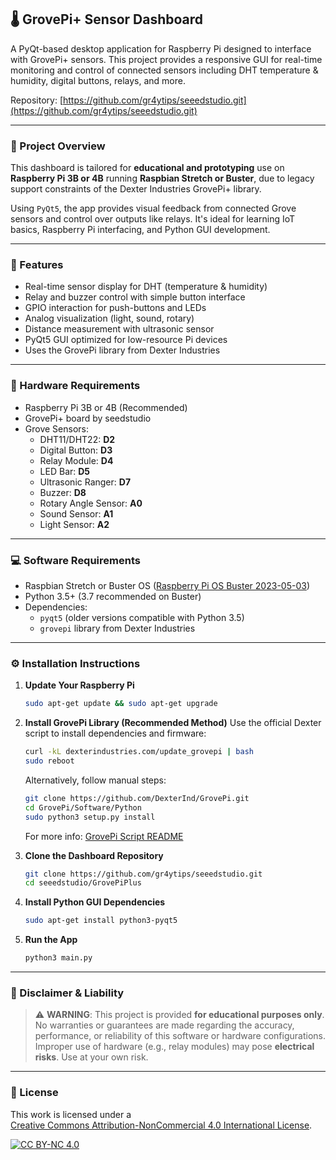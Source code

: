 ## 🌡️ GrovePi+ Sensor Dashboard

A PyQt-based desktop application for Raspberry Pi designed to interface with GrovePi+ sensors. This project provides a responsive GUI for real-time monitoring and control of connected sensors including DHT temperature & humidity, digital buttons, relays, and more.

Repository: [https://github.com/gr4ytips/seeedstudio.git](https://github.com/gr4ytips/seeedstudio.git)

---

### 📌 Project Overview

This dashboard is tailored for **educational and prototyping** use on **Raspberry Pi 3B or 4B** running **Raspbian Stretch or Buster**, due to legacy support constraints of the Dexter Industries GrovePi+ library.

Using `PyQt5`, the app provides visual feedback from connected Grove sensors and control over outputs like relays. It's ideal for learning IoT basics, Raspberry Pi interfacing, and Python GUI development.

---

### 🧰 Features

- Real-time sensor display for DHT (temperature & humidity)
- Relay and buzzer control with simple button interface
- GPIO interaction for push-buttons and LEDs
- Analog visualization (light, sound, rotary)
- Distance measurement with ultrasonic sensor
- PyQt5 GUI optimized for low-resource Pi devices
- Uses the GrovePi library from Dexter Industries

---

### 🔧 Hardware Requirements

- Raspberry Pi 3B or 4B (Recommended)
- GrovePi+ board by seedstudio
- Grove Sensors:
  - DHT11/DHT22: **D2**
  - Digital Button: **D3**
  - Relay Module: **D4**
  - LED Bar: **D5**
  - Ultrasonic Ranger: **D7**
  - Buzzer: **D8**
  - Rotary Angle Sensor: **A0**
  - Sound Sensor: **A1**
  - Light Sensor: **A2**

---

### 💻 Software Requirements

- Raspbian Stretch or Buster OS ([Raspberry Pi OS Buster 2023-05-03](https://downloads.raspberrypi.com/raspios_oldstable_armhf/images/raspios_oldstable_armhf-2023-05-03/))
- Python 3.5+ (3.7 recommended on Buster)
- Dependencies:
  - `pyqt5` (older versions compatible with Python 3.5)
  - `grovepi` library from Dexter Industries

---

### ⚙️ Installation Instructions

1. **Update Your Raspberry Pi**
   ```bash
   sudo apt-get update && sudo apt-get upgrade
   ```

2. **Install GrovePi Library (Recommended Method)**
   Use the official Dexter script to install dependencies and firmware:
   ```bash
   curl -kL dexterindustries.com/update_grovepi | bash
   sudo reboot
   ```
   Alternatively, follow manual steps:
   ```bash
   git clone https://github.com/DexterInd/GrovePi.git
   cd GrovePi/Software/Python
   sudo python3 setup.py install
   ```
   For more info: [GrovePi Script README](https://github.com/DexterInd/GrovePi/blob/master/Script/README.md)

3. **Clone the Dashboard Repository**
   ```bash
   git clone https://github.com/gr4ytips/seeedstudio.git
   cd seeedstudio/GrovePiPlus
   ```

4. **Install Python GUI Dependencies**
   ```bash
   sudo apt-get install python3-pyqt5
   ```

5. **Run the App**
   ```bash
   python3 main.py
   ```

---

### 🚨 Disclaimer & Liability

> ⚠️ **WARNING**: This project is provided **for educational purposes only**. No warranties or guarantees are made regarding the accuracy, performance, or reliability of this software or hardware configurations. Improper use of hardware (e.g., relay modules) may pose **electrical risks**. Use at your own risk.

---

### 📄 License

This work is licensed under a  
[Creative Commons Attribution-NonCommercial 4.0 International License](https://creativecommons.org/licenses/by-nc/4.0/).

[![CC BY-NC 4.0](https://licensebuttons.net/l/by-nc/4.0/88x31.png)](https://creativecommons.org/licenses/by-nc/4.0/)
